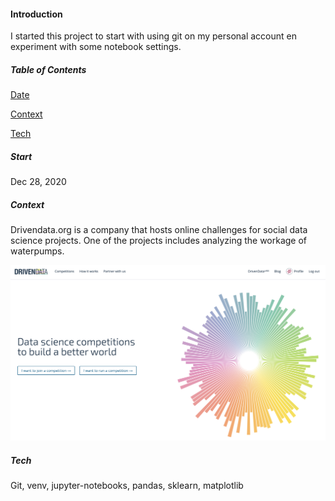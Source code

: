 #### Introduction 
I started this project to start with using git on my personal account en experiment with some notebook settings.

##### Table of Contents  
[Date](#Start)   

[Context](#Context)

[Tech](#Tech)

##### Start
Dec 28, 2020

##### Context
Drivendata.org is a company that hosts online challenges for social data science projects. 
One of the projects includes analyzing the workage of waterpumps.

![Alt text](img/datadriven-pic.png)

##### Tech
Git, venv, jupyter-notebooks, pandas, sklearn, matplotlib
